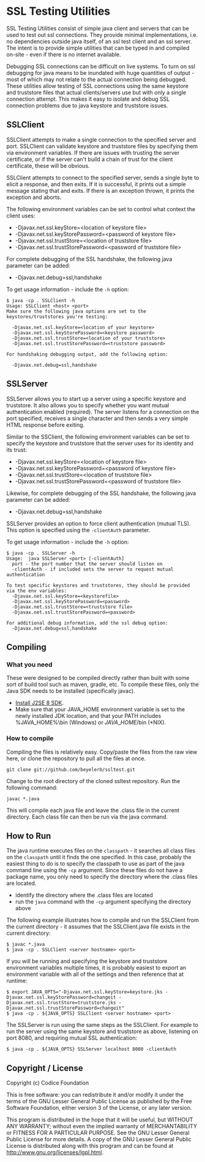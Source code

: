 <!--
/*
 * Copyright (c) Codice Foundation
 *
 * This is free software: you can redistribute it and/or modify it under the terms of the GNU Lesser General Public License as published by the Free Software Foundation, either
 * version 3 of the License, or any later version. 
 *
 * This program is distributed in the hope that it will be useful, but WITHOUT ANY WARRANTY; without even the implied warranty of MERCHANTABILITY or FITNESS FOR A PARTICULAR PURPOSE.
 * See the GNU Lesser General Public License for more details. A copy of the GNU Lesser General Public License is distributed along with this program and can be found at
 * <http://www.gnu.org/licenses/lgpl.html>.
 */
-->

# SSL Testing Utilities

SSL Testing Utilities consist of simple java client and servers that can be used to test out ssl connections.
They provide minimal implementations, i.e. no dependencies outside java itself, of an ssl test client and an ssl server.
The intent is to provide simple utilities that can be typed in and compiled on-site - even if there is no internet
available.

Debugging SSL connections can be difficult on live systems. To turn on ssl debugging for java means to be inundated
with huge quantities of output - most of which may not relate to the actual connection being debugged. These utilities
allow testing of SSL connections using the same keystore and truststore files that actual clients/servers use but
with only a single connection attempt. This makes it easy to isolate and debug SSL connection problems due to 
java keystore and truststore issues.

## SSLClient
SSLClient attempts to make a single connection to the specified server and port. SSLClient can validate keystore
and truststore files by specifying them via environment variables. If there are issues with trusting the server
certificate, or if the server can't build a chain of trust for the client certificate, these will be obvious.

SSLClient attempts to connect to the specified server, sends a single byte to elicit a response, and then exits.
If it is successful, it prints out a simple message stating that and exits. If there is an exception thrown, it
prints the exception and aborts.

The following environment variables can be set to control what context the client uses:
* -Djavax.net.ssl.keyStore=\<location of keystore file\>
* -Djavax.net.ssl.keyStorePassword=\<password of keystore file\>
* -Djavax.net.ssl.trustStore=\<location of truststore file\>
* -Djavax.net.ssl.trustStorePassword=\<password of truststore file\>

For complete debugging of the SSL handshake, the following java parameter can be added:
* -Djavax.net.debug=ssl,handshake

To get usage information - include the `-h` option:

```
$ java -cp . SSLClient -h
Usage: SSLClient <host> <port>
Make sure the following java options are set to the keystores/truststores you're testing:

  -Djavax.net.ssl.keyStore=<location of your keystore>
  -Djavax.net.ssl.keyStorePassword=<keystore password>
  -Djavax.net.ssl.trustStore=<location of your truststore>
  -Djavax.net.ssl.trustStorePassword=<truststore password>

For handshaking debugging output, add the following option:

  -Djavax.net.debug=ssl,handshake
```

## SSLServer
SSLServer allows you to start up a server using a specific keystore and truststore. It also allows you to 
specify whether you want mutual authentication enabled \(required\). The server listens for a connection
on the port specified, receives a single character and then sends a very simple HTML response before exiting.

Similar to the SSClient, the following environment variables can be set to specify the keystore and truststore
that the server uses for its identity and its trust:
* -Djavax.net.ssl.keyStore=\<location of keystore file\>
* -Djavax.net.ssl.keyStorePassword=\<password of keystore file\>
* -Djavax.net.ssl.trustStore=\<location of truststore file\>
* -Djavax.net.ssl.trustStorePassword=\<password of truststore file\>

Likewise, for complete debugging of the SSL handshake, the following java parameter can be added:
* -Djavax.net.debug=ssl,handshake

SSLServer provides an option to force client authentication \(mutual TLS\). This option is specified using
the `-clientAuth` parameter.

To get usage information - include the `-h` option:

```
$ java -cp . SSLServer -h
Usage:  java SSLServer <port> [-clientAuth]
  port - the port number that the server should listen on
  -clientAuth - if included sets the server to request mutual authentication

To test specific keystores and truststores, they should be provided via the env variables:
  -Djavax.net.ssl.keyStore=<keystorefile>
  -Djavax.net.ssl.keyStorePassword=<password>
  -Djavax.net.ssl.trustStore=<truststore file>
  -Djavax.net.ssl.trustStorePassword=<password>

For additional debug information, add the ssl debug option:
  -Djavax.net.debug=ssl,handshake
```
## Compiling
### What you need ###
These were designed to be compiled directly rather than built with some sort of build tool such as maven, gradle, etc.
To compile these files, only the Java SDK needs to be installed \(specifically javac\).

* [Install J2SE 8 SDK](http://www.oracle.com/technetwork/java/javase/downloads/index.html).
* Make sure that your JAVA\_HOME environment variable is set to the newly installed JDK location, and that your PATH includes %JAVA\_HOME%\bin (Windows) or $JAVA\_HOME$/bin (\*NIX).


### How to compile ###
Compiling the files is relatively easy. Copy/paste the files from the raw view here, or clone the repository to pull
all the files at once.

```
git clone git://github.com/beyelerb/ssltest.git
```
Change to the root directory of the cloned ssltest repository. Run the following command:

```
javac *.java
```

This will compile each java file and leave the .class file in the current directory. Each class file can then
 be run via the java command.


## How to Run
The java runtime executes files on the `classpath` - it searches all class files on the `classpath` until it finds
the one specified. In this case, probably the easiest thing to do is to specify the classpath to use as part of the
java command line using the `-cp` argument. Since these files do not have a package name, you only need to specify
the directory where the .class files are located.

* identify the directory where the .class files are located
* run the `java` command with the `-cp` argument specifying the directory above

The following example illustrates how to compile and run the SSLClient from the current directory - it assumes
that the SSLClient.java file exists in the current directory:

```
$ javac *.java
$ java -cp . SSLClient <server hostname> <port>
```

If you will be running and specifying the keystore and truststore environment variables multiple times, it is
probably easiest to export an environment variable with all of the settings and then reference that at runtime:

```shell script
$ export JAVA_OPTS="-Djavax.net.ssl.keyStore=keystore.jks -Djavax.net.ssl.keyStorePassword=changeit -Djavax.net.ssl.trustStore=truststore.jks -Djavax.net.ssl.trustStorePassword=changeit"
$ java -cp . ${JAVA_OPTS} SSLClient <server hostname> <port>
```

The SSLServer is run using the same steps as the SSLClient. For example to run the server using the same
keystore and truststore as above, listening on port 8080, and requiring mutual SSL authentication:

```
$ java -cp . ${JAVA_OPTS} SSLServer localhost 8080 -clientAuth
```

## Copyright / License
Copyright (c) Codice Foundation
 
This is free software: you can redistribute it and/or modify it under the terms of the GNU Lesser General Public License 
as published by the Free Software Foundation, either version 3 of the License, or any later version. 
 
This program is distributed in the hope that it will be useful, but WITHOUT ANY WARRANTY; without even the implied warranty of MERCHANTABILITY or FITNESS FOR A PARTICULAR PURPOSE.
See the GNU Lesser General Public License for more details. A copy of the GNU Lesser General Public License is distributed along with this program and can be found at
<http://www.gnu.org/licenses/lgpl.html>.
 